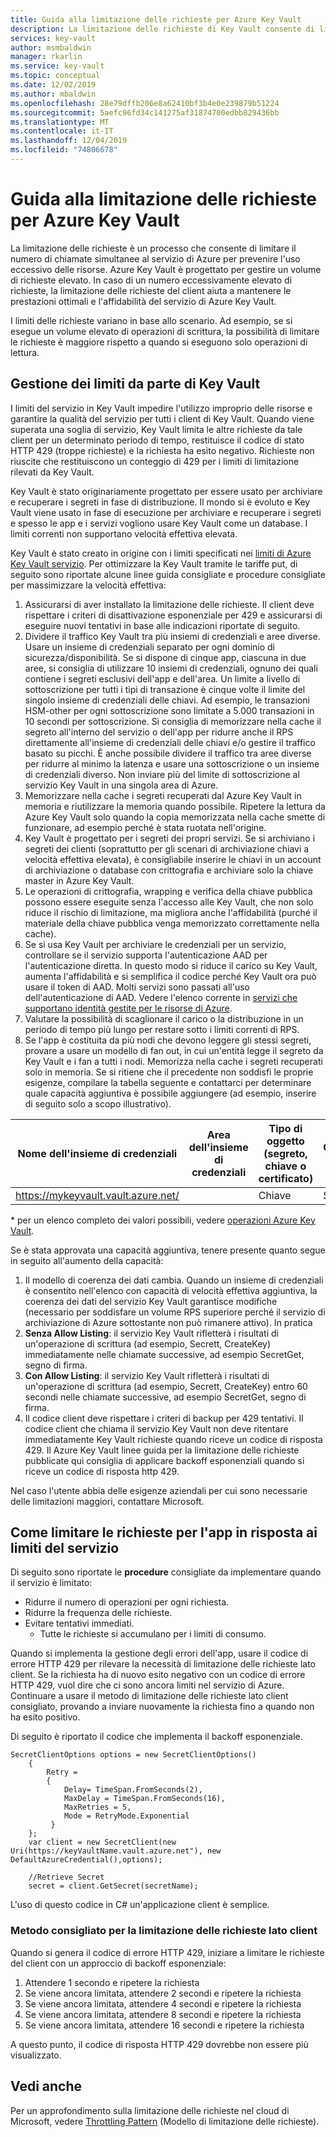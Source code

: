 ```yaml
---
title: Guida alla limitazione delle richieste per Azure Key Vault
description: La limitazione delle richieste di Key Vault consente di limitare il numero di chiamate simultanee per evitare l'uso eccessivo delle risorse.
services: key-vault
author: msmbaldwin
manager: rkarlin
ms.service: key-vault
ms.topic: conceptual
ms.date: 12/02/2019
ms.author: mbaldwin
ms.openlocfilehash: 28e79dffb206e8a62410bf3b4e0e239879b51224
ms.sourcegitcommit: 5aefc96fd34c141275af31874700edbb829436bb
ms.translationtype: MT
ms.contentlocale: it-IT
ms.lasthandoff: 12/04/2019
ms.locfileid: "74806678"
---
```

# <a name="azure-key-vault-throttling-guidance"></a>Guida alla limitazione delle richieste per Azure Key Vault

La limitazione delle richieste è un processo che consente di limitare il numero di chiamate simultanee al servizio di Azure per prevenire l'uso eccessivo delle risorse. Azure Key Vault è progettato per gestire un volume di richieste elevato. In caso di un numero eccessivamente elevato di richieste, la limitazione delle richieste del client aiuta a mantenere le prestazioni ottimali e l'affidabilità del servizio di Azure Key Vault.

I limiti delle richieste variano in base allo scenario. Ad esempio, se si esegue un volume elevato di operazioni di scrittura, la possibilità di limitare le richieste è maggiore rispetto a quando si eseguono solo operazioni di lettura.

## <a name="how-does-key-vault-handle-its-limits"></a>Gestione dei limiti da parte di Key Vault

I limiti del servizio in Key Vault impedire l'utilizzo improprio delle risorse e garantire la qualità del servizio per tutti i client di Key Vault. Quando viene superata una soglia di servizio, Key Vault limita le altre richieste da tale client per un determinato periodo di tempo, restituisce il codice di stato HTTP 429 (troppe richieste) e la richiesta ha esito negativo. Richieste non riuscite che restituiscono un conteggio di 429 per i limiti di limitazione rilevati da Key Vault. 

Key Vault è stato originariamente progettato per essere usato per archiviare e recuperare i segreti in fase di distribuzione.  Il mondo si è evoluto e Key Vault viene usato in fase di esecuzione per archiviare e recuperare i segreti e spesso le app e i servizi vogliono usare Key Vault come un database.  I limiti correnti non supportano velocità effettiva elevata.

Key Vault è stato creato in origine con i limiti specificati nei [limiti di Azure Key Vault servizio](key-vault-service-limits.md).  Per ottimizzare la Key Vault tramite le tariffe put, di seguito sono riportate alcune linee guida consigliate e procedure consigliate per massimizzare la velocità effettiva:
1. Assicurarsi di aver installato la limitazione delle richieste.  Il client deve rispettare i criteri di disattivazione esponenziale per 429 e assicurarsi di eseguire nuovi tentativi in base alle indicazioni riportate di seguito.
1. Dividere il traffico Key Vault tra più insiemi di credenziali e aree diverse.   Usare un insieme di credenziali separato per ogni dominio di sicurezza/disponibilità.   Se si dispone di cinque app, ciascuna in due aree, si consiglia di utilizzare 10 insiemi di credenziali, ognuno dei quali contiene i segreti esclusivi dell'app e dell'area.  Un limite a livello di sottoscrizione per tutti i tipi di transazione è cinque volte il limite del singolo insieme di credenziali delle chiavi. Ad esempio, le transazioni HSM-other per ogni sottoscrizione sono limitate a 5.000 transazioni in 10 secondi per sottoscrizione. Si consiglia di memorizzare nella cache il segreto all'interno del servizio o dell'app per ridurre anche il RPS direttamente all'insieme di credenziali delle chiavi e/o gestire il traffico basato su picchi.  È anche possibile dividere il traffico tra aree diverse per ridurre al minimo la latenza e usare una sottoscrizione o un insieme di credenziali diverso.  Non inviare più del limite di sottoscrizione al servizio Key Vault in una singola area di Azure.
1. Memorizzare nella cache i segreti recuperati dal Azure Key Vault in memoria e riutilizzare la memoria quando possibile.  Ripetere la lettura da Azure Key Vault solo quando la copia memorizzata nella cache smette di funzionare, ad esempio perché è stata ruotata nell'origine. 
1. Key Vault è progettato per i segreti dei propri servizi.   Se si archiviano i segreti dei clienti (soprattutto per gli scenari di archiviazione chiavi a velocità effettiva elevata), è consigliabile inserire le chiavi in un account di archiviazione o database con crittografia e archiviare solo la chiave master in Azure Key Vault.
1. Le operazioni di crittografia, wrapping e verifica della chiave pubblica possono essere eseguite senza l'accesso alle Key Vault, che non solo riduce il rischio di limitazione, ma migliora anche l'affidabilità (purché il materiale della chiave pubblica venga memorizzato correttamente nella cache).
1. Se si usa Key Vault per archiviare le credenziali per un servizio, controllare se il servizio supporta l'autenticazione AAD per l'autenticazione diretta. In questo modo si riduce il carico su Key Vault, aumenta l'affidabilità e si semplifica il codice perché Key Vault ora può usare il token di AAD.  Molti servizi sono passati all'uso dell'autenticazione di AAD.  Vedere l'elenco corrente in [servizi che supportano identità gestite per le risorse di Azure](../active-directory/managed-identities-azure-resources/services-support-managed-identities.md#azure-services-that-support-managed-identities-for-azure-resources).
1. Valutare la possibilità di scaglionare il carico o la distribuzione in un periodo di tempo più lungo per restare sotto i limiti correnti di RPS.
1. Se l'app è costituita da più nodi che devono leggere gli stessi segreti, provare a usare un modello di fan out, in cui un'entità legge il segreto da Key Vault e i fan a tutti i nodi.   Memorizza nella cache i segreti recuperati solo in memoria.
Se si ritiene che il precedente non soddisfi le proprie esigenze, compilare la tabella seguente e contattarci per determinare quale capacità aggiuntiva è possibile aggiungere (ad esempio, inserire di seguito solo a scopo illustrativo).

| Nome dell'insieme di credenziali | Area dell'insieme di credenziali | Tipo di oggetto (segreto, chiave o certificato) | Operazioni * | Tipo chiave | Lunghezza o curva della chiave | Chiave HSM?| RPS stato stabile necessario | Richieste RPS di picco |
|--|--|--|--|--|--|--|--|--|
| https://mykeyvault.vault.azure.net/ | | Chiave | Sign | EC | P-256 | No | 200 | 1000 |

\* per un elenco completo dei valori possibili, vedere [operazioni Azure Key Vault](/rest/api/keyvault/key-operations).

Se è stata approvata una capacità aggiuntiva, tenere presente quanto segue in seguito all'aumento della capacità:
1. Il modello di coerenza dei dati cambia. Quando un insieme di credenziali è consentito nell'elenco con capacità di velocità effettiva aggiuntiva, la coerenza dei dati del servizio Key Vault garantisce modifiche (necessario per soddisfare un volume RPS superiore perché il servizio di archiviazione di Azure sottostante non può rimanere attivo).  In pratica
  1. **Senza Allow Listing**: il servizio Key Vault rifletterà i risultati di un'operazione di scrittura (ad esempio, Secrett, CreateKey) immediatamente nelle chiamate successive, ad esempio SecretGet, segno di firma.
  1. **Con Allow Listing**: il servizio Key Vault rifletterà i risultati di un'operazione di scrittura (ad esempio, Secrett, CreateKey) entro 60 secondi nelle chiamate successive, ad esempio SecretGet, segno di firma.
1. Il codice client deve rispettare i criteri di backup per 429 tentativi. Il codice client che chiama il servizio Key Vault non deve ritentare immediatamente Key Vault richieste quando riceve un codice di risposta 429.  Il Azure Key Vault linee guida per la limitazione delle richieste pubblicate qui consiglia di applicare backoff esponenziali quando si riceve un codice di risposta http 429.

Nel caso l'utente abbia delle esigenze aziendali per cui sono necessarie delle limitazioni maggiori, contattare Microsoft.

## <a name="how-to-throttle-your-app-in-response-to-service-limits"></a>Come limitare le richieste per l'app in risposta ai limiti del servizio

Di seguito sono riportate le **procedure** consigliate da implementare quando il servizio è limitato:
- Ridurre il numero di operazioni per ogni richiesta.
- Ridurre la frequenza delle richieste.
- Evitare tentativi immediati. 
    - Tutte le richieste si accumulano per i limiti di consumo.

Quando si implementa la gestione degli errori dell'app, usare il codice di errore HTTP 429 per rilevare la necessità di limitazione delle richieste lato client. Se la richiesta ha di nuovo esito negativo con un codice di errore HTTP 429, vuol dire che ci sono ancora limiti nel servizio di Azure. Continuare a usare il metodo di limitazione delle richieste lato client consigliato, provando a inviare nuovamente la richiesta fino a quando non ha esito positivo.

Di seguito è riportato il codice che implementa il backoff esponenziale. 
```
SecretClientOptions options = new SecretClientOptions()
    {
        Retry =
        {
            Delay= TimeSpan.FromSeconds(2),
            MaxDelay = TimeSpan.FromSeconds(16),
            MaxRetries = 5,
            Mode = RetryMode.Exponential
         }
    };
    var client = new SecretClient(new Uri(https://keyVaultName.vault.azure.net"), new DefaultAzureCredential(),options);
                                 
    //Retrieve Secret
    secret = client.GetSecret(secretName);
```


L'uso di questo codice in C# un'applicazione client è semplice. 

### <a name="recommended-client-side-throttling-method"></a>Metodo consigliato per la limitazione delle richieste lato client

Quando si genera il codice di errore HTTP 429, iniziare a limitare le richieste del client con un approccio di backoff esponenziale:

1. Attendere 1 secondo e ripetere la richiesta
2. Se viene ancora limitata, attendere 2 secondi e ripetere la richiesta
3. Se viene ancora limitata, attendere 4 secondi e ripetere la richiesta
4. Se viene ancora limitata, attendere 8 secondi e ripetere la richiesta
5. Se viene ancora limitata, attendere 16 secondi e ripetere la richiesta

A questo punto, il codice di risposta HTTP 429 dovrebbe non essere più visualizzato.

## <a name="see-also"></a>Vedi anche

Per un approfondimento sulla limitazione delle richieste nel cloud di Microsoft, vedere [Throttling Pattern](https://docs.microsoft.com/azure/architecture/patterns/throttling) (Modello di limitazione delle richieste).

